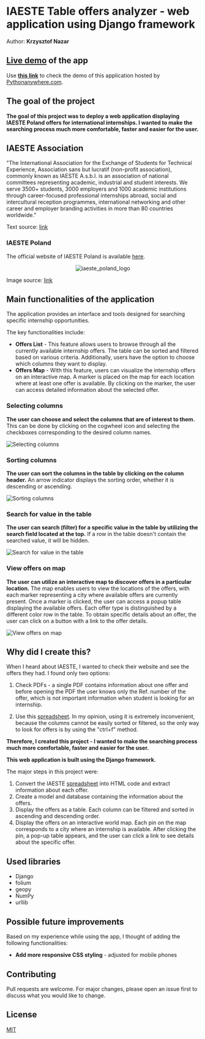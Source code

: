# IAESTE Table offers analyzer - web application using Django framework

Author: **Krzysztof Nazar**


## [Live demo](https://iaestetablebykn.pythonanywhere.com/) of the app
Use [**this link**](https://iaestetablebykn.pythonanywhere.com/) to check the demo of this application hosted by [Pythonanywhere.com](https://pythonanywhere.com).


## The goal of the project
**The goal of this project was to deploy a web application displaying IAESTE Poland offers for international internships. I wanted to make the searching process much more comfortable, faster and easier for the user.**


## IAESTE Association 

"The International Association for the Exchange of Students for Technical Experience, Association sans but lucratif (non-profit association), commonly known as IAESTE A.s.b.l. is an association of national committees representing academic, industrial and student interests. We serve 3500+ students, 3000 employers and 1000 academic institutions through career-focused professional internships abroad, social and intercultural reception programmes, international networking and other career and employer branding activities in more than 80 countries worldwide."

Text source: [link](https://iaeste.org/about)

### IAESTE Poland
The official website of IAESTE Poland is available [here](https://www.iaeste.pl/).

<p align="center">
  <img src="readme_images/iaeste_poland_logo.png" alt="iaeste_poland_logo"/>
</p>

Image source: [link](https://www.facebook.com/IaestePoland)


## Main functionalities of the application

The application provides an interface and tools designed for searching specific internship opportunities.

The key functionalities include:

- **Offers List** - This feature allows users to browse through all the currently available internship offers. The table can be sorted and filtered based on various criteria. Additionally, users have the option to choose which columns they want to display.
- **Offers Map** - With this feature, users can visualize the internship offers on an interactive map. A marker is placed on the map for each location where at least one offer is available. By clicking on the marker, the user can access detailed information about the selected offer.


### Selecting columns
**The user can choose and select the columns that are of interest to them.**
This can be done by clicking on the cogwheel icon and selecting the checkboxes corresponding to the desired column names.

![Selecting columns](readme_images/Columns_change_1.gif)

### Sorting columns
**The user can sort the columns in the table by clicking on the column header.**
An arrow indicator displays the sorting order, whether it is descending or ascending.

![Sorting columns](readme_images/sorting_1.gif)

### Search for value in the table
**The user can search (filter) for a specific value in the table by utilizing the search field located at the top.**
If a row in the table doesn't contain the searched value, it will be hidden.

![Search for value in the table](readme_images/Searching_2.gif)

### View offers on map
**The user can utilize an interactive map to discover offers in a particular location.**
The map enables users to view the locations of the offers, with each marker representing a city where available offers are currently present.
Once a marker is clicked, the user can access a popup table displaying the available offers.
Each offer type is distinguished by a different color row in the table.
To obtain specific details about an offer, the user can click on a button with a link to the offer details.

![View offers on map](readme_images/map_view_2.gif)

## Why did I create this?

When I heard about IAESTE, I wanted to check their website and see the offers they had. I found only two options:

1. Check PDFs - a single PDF contains information about one offer and before opening the PDF the user knows only the Ref. number of the offer, which is not important information when student is looking for an internship.

2. Use this [spreadsheet](https://iaeste.pl/offers). In my opinion, using it is extremely inconvenient, because the columns cannot be easily sorted or filtered, so the only way to look for offers is by using the "ctrl+f" method.

**Therefore, I created this project - I wanted to make the searching process much more comfortable, faster and easier for the user.**

**This web application is built using the Django framework.**


The major steps in this project were:
 1. Convert the IAESTE [spreadsheet](https://iaeste.pl/offers) into HTML code and extract information about each offer. 
 2. Create a model and database containing the information about the offers.
 3. Display the offers as a table. Each column can be filtered and sorted in ascending and descending order.
 4. Display the offers on an interactive world map. Each pin on the map corresponds to a city where an internship is available. After clicking the pin, a pop-up table appears, and the user can click a link to see details about the specific offer.

## Used libraries
 - Django
 - folium
 - geopy
 - NumPy
 - urllib

## Possible future improvements
Based on my experience while using the app, I thought of adding the following functionalities:
 - **Add more responsive CSS styling** - adjusted for mobile phones

## Contributing

Pull requests are welcome. For major changes, please open an issue first
to discuss what you would like to change.

## License

[MIT](https://choosealicense.com/licenses/mit/)
